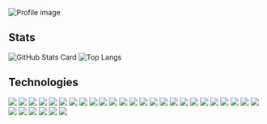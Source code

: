 ![Profile image](https://user-images.githubusercontent.com/42740055/111402625-dce1a780-870e-11eb-968d-0674a9b43273.png)

## Stats

![GitHub Stats Card](https://github-readme-stats.vercel.app/api?username=yamatsum&show_icons=true&count_private=true&hide_title=true&hide=issues&line_height=24&bg_color=22272E&text_color=909DAB&hide_border=true)
![Top Langs](https://github-readme-stats.vercel.app/api/top-langs/?username=yamatsum&layout=compact&hide_title=true&langs_count=6&bg_color=22272E&text_color=909DAB&hide_border=true)

## Technologies
![](https://img.shields.io/static/v1?label=OS&message=MacOS&style=flat&logo=Apple&labelColor=22272E&color=539BF5)
![](https://img.shields.io/static/v1?label=OS&message=CentOS&style=flat&logo=CentOS&labelColor=22272E&color=539BF5)
![](https://img.shields.io/static/v1?label=OS&message=Ubuntu&style=flat&logo=Ubuntu&labelColor=22272E&color=539BF5)
![](https://img.shields.io/static/v1?label=Editor&message=Neovim&style=flat&logo=neovim&labelColor=22272E&color=539BF5)
![](https://img.shields.io/static/v1?label=Editor&message=VSCode&style=flat&logo=visual-studio-code&labelColor=22272E&color=539BF5)
![](https://img.shields.io/static/v1?label=Language&message=Javascript&style=flat&logo=javascript&labelColor=22272E&color=539BF5)
![](https://img.shields.io/static/v1?label=Language&message=Typescript&style=flat&logo=typescript&labelColor=22272E&color=539BF5)
![](https://img.shields.io/static/v1?label=Language&message=Golang&style=flat&logo=go&labelColor=22272E&color=539BF5)
![](https://img.shields.io/static/v1?label=Language&message=Python&style=flat&logo=python&labelColor=22272E&color=539BF5)
![](https://img.shields.io/static/v1?label=Language&message=Ruby&style=flat&logo=ruby&labelColor=22272E&color=539BF5)
![](https://img.shields.io/static/v1?label=Language&message=Lua&style=flat&logo=lua&labelColor=22272E&color=539BF5)
![](https://img.shields.io/static/v1?label=Language&message=Java&style=flat&logo=java&labelColor=22272E&color=539BF5)
![](https://img.shields.io/static/v1?label=Library&message=React&style=flat&logo=react&labelColor=22272E&color=539BF5)
![](https://img.shields.io/static/v1?label=Library&message=Nodejs&style=flat&logo=node.js&labelColor=22272E&color=539BF5)
![](https://img.shields.io/static/v1?label=Library&message=Cucumber&style=flat&logo=cucumber&labelColor=22272E&color=539BF5)
![](https://img.shields.io/static/v1?label=Library&message=Vue&style=flat&logo=vue.js&labelColor=22272E&color=539BF5)
![](https://img.shields.io/static/v1?label=Library&message=Expo&style=flat&logo=expo&labelColor=22272E&color=539BF5)
![](https://img.shields.io/static/v1?label=Library&message=Next.js&style=flat&logo=next.js&labelColor=22272E&color=539BF5)
![](https://img.shields.io/static/v1?label=Tool&message=Docker&style=flat&logo=docker&labelColor=22272E&color=539BF5)
![](https://img.shields.io/static/v1?label=Tool&message=Slack&style=flat&logo=slack&labelColor=22272E&color=539BF5)
![](https://img.shields.io/static/v1?label=Tool&message=Discord&style=flat&logo=discord&labelColor=22272E&color=539BF5)
![](https://img.shields.io/static/v1?label=Tool&message=Figma&style=flat&logo=figma&labelColor=22272E&color=539BF5)
![](https://img.shields.io/static/v1?label=Tool&message=Tmux&style=flat&logo=tmux&labelColor=22272E&color=539BF5)
![](https://img.shields.io/static/v1?label=Tool&message=Nginx&style=flat&logo=nginx&labelColor=22272E&color=539BF5)
![](https://img.shields.io/static/v1?label=Tool&message=Jira&style=flat&logo=jira&labelColor=22272E&color=539BF5)
![](https://img.shields.io/static/v1?label=Tool&message=Bitbucket&style=flat&logo=bitbucket&labelColor=22272E&color=539BF5)
![](https://img.shields.io/static/v1?label=Tool&message=Confluence&style=flat&logo=confluence&labelColor=22272E&color=539BF5)
![](https://img.shields.io/static/v1?label=Tool&message=Feedly&style=flat&logo=feedly&labelColor=22272E&color=539BF5)
![](https://img.shields.io/static/v1?label=Cloud&message=GoogleCloud&style=flat&logo=google-cloud&labelColor=22272E&color=539BF5)
![](https://img.shields.io/static/v1?label=Tool&message=Jfrog&style=flat&logo=jfrog&labelColor=22272E&color=539BF5)
![](https://img.shields.io/static/v1?label=Tool&message=Vercel&style=flat&logo=vercel&labelColor=22272E&color=539BF5)

<!--
**yamatsum/yamatsum** is a ✨ _special_ ✨ repository because its `README.md` (this file) appears on your GitHub profile.

Here are some ideas to get you started:

- 🔭 I’m currently working on ...
- 🌱 I’m currently learning ...
- 👯 I’m looking to collaborate on ...
- 🤔 I’m looking for help with ...
- 💬 Ask me about ...
- 📫 How to reach me: ...
- 😄 Pronouns: ...
- ⚡ Fun fact: ...
-->


